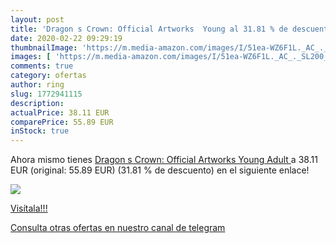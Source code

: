 ```yaml
---
layout: post
title: 'Dragon s Crown: Official Artworks  Young al 31.81 % de descuento'
date: 2020-02-22 09:29:19
thumbnailImage: 'https://m.media-amazon.com/images/I/51ea-WZ6F1L._AC_._SL200_.jpg'
images: [ 'https://m.media-amazon.com/images/I/51ea-WZ6F1L._AC_._SL200_.jpg' ]
comments: true
category: ofertas
author: ring
slug: 1772941115
description:
actualPrice: 38.11 EUR
comparePrice: 55.89 EUR
inStock: true
---
```


Ahora mismo tienes [Dragon s Crown: Official Artworks  Young Adult ](https://www.amazon.com/dp/1772941115/?tag=redken08-20) a 38.11 EUR (original: 55.89 EUR) (31.81 %  de descuento) en el siguiente enlace!

[![](https://m.media-amazon.com/images/I/51ea-WZ6F1L._AC_._SL200_.jpg)](https://www.amazon.com/dp/1772941115/?tag=redken08-20)

[Visítala!!!](https://www.amazon.com/dp/1772941115/?tag=redken08-20)

[Consulta otras ofertas en nuestro canal de telegram](https://t.me/s/ofertas25)

